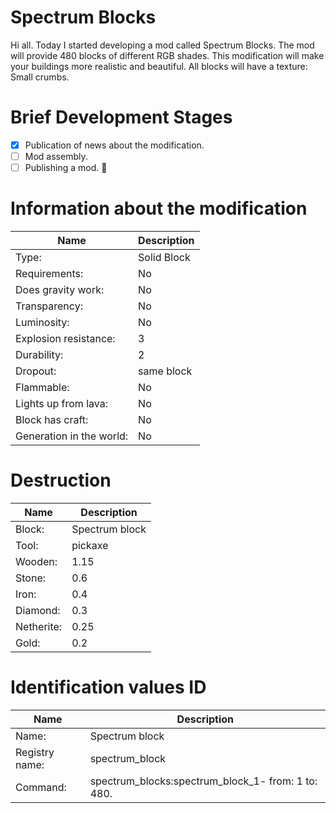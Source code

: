 # Spectrum Blocks 

Hi all. Today I started developing a mod called Spectrum Blocks.
The mod will provide 480 blocks of different RGB shades.
This modification will make your buildings more realistic and beautiful.
All blocks will have a texture: Small crumbs.

# Brief Development Stages 

- [x] Publication of news about the modification. 
- [ ] Mod assembly. 
- [ ] Publishing a mod. :tada:

# Information about the modification

| Name | Description |
| --- | --- |
| Type: | Solid Block |
| Requirements: | No | 
| Does gravity work: | No |
| Transparency: | No |
| Luminosity: | No |
| Explosion resistance: | 3 |
| Durability: | 2 |
| Dropout: | same block |
| Flammable: | No |
| Lights up from lava: | No |
| Block has craft: | No |
| Generation in the world: | No |

# Destruction

| Name | Description |
| --- | --- |
| Block: | Spectrum block |
| Tool: | pickaxe |
| Wooden: | 1.15 |
| Stone: | 0.6 |
| Iron: | 0.4 |
| Diamond: | 0.3 |
| Netherite: | 0.25 |
| Gold: | 0.2 |

# Identification values ID

| Name | Description |
| --- | --- |
| Name: | Spectrum block |
| Registry name: | spectrum_block |
| Command: | spectrum_blocks:spectrum_block_1- from: 1 to: 480. |

